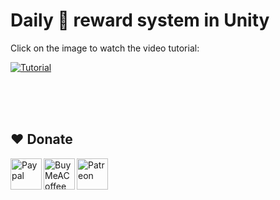 # Daily 🎁 reward system in Unity

Click on the image to watch the video tutorial:

[![Tutorial](https://img.youtube.com/vi/9Zt07OSb0YQ/0.jpg)](https://www.youtube.com/watch?v=9Zt07OSb0YQ)


<br><br><br>
## ❤️ Donate

<a href="https://paypal.me/hamzaherbou" title="https://paypal.me/hamzaherbou" target="_blank"><img align="left" height="50" src="https://www.mediafire.com/convkey/72dc/iz78ys7vtfsl957zg.jpg" alt="Paypal"></a>

<a href="https://www.buymeacoffee.com/hamzaherbou" title="https://www.buymeacoffee.com/hamzaherbou" target="_blank"><img align="left" height="50" src="https://www.mediafire.com/convkey/66bc/dg3xdk96km1pt7gzg.jpg" alt="BuyMeACoffee"></a>

<a href="https://patreon.com/herbou" title="https://patreon.com/herbou" target="_blank"><img align="left" height="50" src="https://www.mediafire.com/convkey/dc61/9kn26we5y76t8vlzg.jpg" alt="Patreon"></a>


